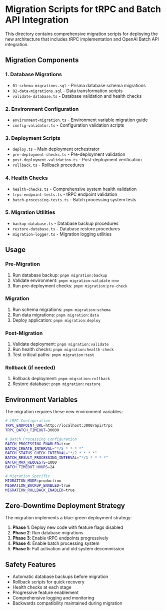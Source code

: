 # Migration Scripts for tRPC and Batch API Integration

This directory contains comprehensive migration scripts for deploying the new architecture that includes tRPC implementation and OpenAI Batch API integration.

## Migration Components

### 1. Database Migrations

- `01-schema-migrations.sql` - Prisma database schema migrations
- `02-data-migrations.sql` - Data transformation scripts
- `validate-database.ts` - Database validation and health checks

### 2. Environment Configuration

- `environment-migration.ts` - Environment variable migration guide
- `config-validator.ts` - Configuration validation scripts

### 3. Deployment Scripts

- `deploy.ts` - Main deployment orchestrator
- `pre-deployment-checks.ts` - Pre-deployment validation
- `post-deployment-validation.ts` - Post-deployment verification
- `rollback.ts` - Rollback procedures

### 4. Health Checks

- `health-checks.ts` - Comprehensive system health validation
- `trpc-endpoint-tests.ts` - tRPC endpoint validation
- `batch-processing-tests.ts` - Batch processing system tests

### 5. Migration Utilities

- `backup-database.ts` - Database backup procedures
- `restore-database.ts` - Database restore procedures
- `migration-logger.ts` - Migration logging utilities

## Usage

### Pre-Migration

1. Run database backup: `pnpm migration:backup`
2. Validate environment: `pnpm migration:validate-env`
3. Run pre-deployment checks: `pnpm migration:pre-check`

### Migration

1. Run schema migrations: `pnpm migration:schema`
2. Run data migrations: `pnpm migration:data`
3. Deploy application: `pnpm migration:deploy`

### Post-Migration

1. Validate deployment: `pnpm migration:validate`
2. Run health checks: `pnpm migration:health-check`
3. Test critical paths: `pnpm migration:test`

### Rollback (if needed)

1. Rollback deployment: `pnpm migration:rollback`
2. Restore database: `pnpm migration:restore`

## Environment Variables

The migration requires these new environment variables:

```bash
# tRPC Configuration
TRPC_ENDPOINT_URL=http://localhost:3000/api/trpc
TRPC_BATCH_TIMEOUT=30000

# Batch Processing Configuration
BATCH_PROCESSING_ENABLED=true
BATCH_CREATE_INTERVAL="*/5 * * * *"
BATCH_STATUS_CHECK_INTERVAL="*/2 * * * *"
BATCH_RESULT_PROCESSING_INTERVAL="*/1 * * * *"
BATCH_MAX_REQUESTS=1000
BATCH_TIMEOUT_HOURS=24

# Migration Specific
MIGRATION_MODE=production
MIGRATION_BACKUP_ENABLED=true
MIGRATION_ROLLBACK_ENABLED=true
```

## Zero-Downtime Deployment Strategy

The migration implements a blue-green deployment strategy:

1. **Phase 1**: Deploy new code with feature flags disabled
2. **Phase 2**: Run database migrations
3. **Phase 3**: Enable tRPC endpoints progressively
4. **Phase 4**: Enable batch processing system
5. **Phase 5**: Full activation and old system decommission

## Safety Features

- Automatic database backups before migration
- Rollback scripts for quick recovery
- Health checks at each stage
- Progressive feature enablement
- Comprehensive logging and monitoring
- Backwards compatibility maintained during migration
